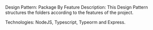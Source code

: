 Design Pattern: Package By Feature
Description: This Design Pattern structures the folders according to the features of the project.

Technologies: NodeJS, Typescript, Typeorm and Express.
